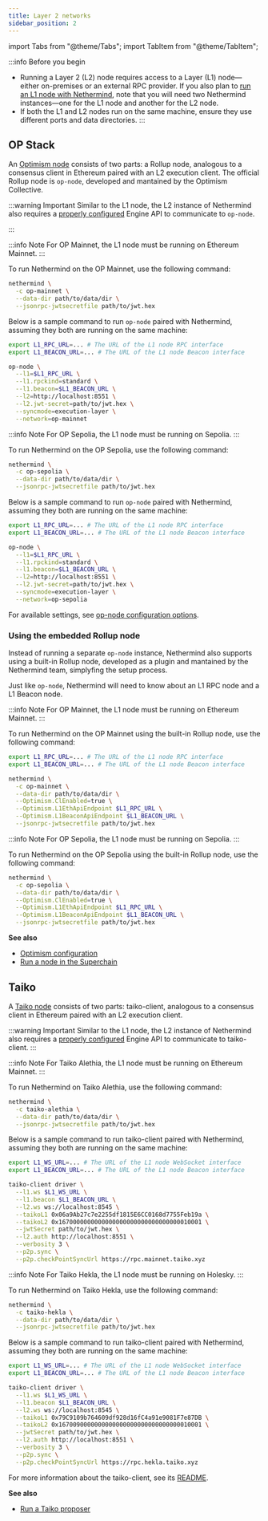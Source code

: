 ```yaml
---
title: Layer 2 networks
sidebar_position: 2
---
```


import Tabs from "@theme/Tabs";
import TabItem from "@theme/TabItem";

:::info Before you begin
- Running a Layer 2 (L2) node requires access to a Layer (L1) node—either on-premises or an external RPC provider. If you also plan to [run an L1 node with Nethermind](running-node.md#ethereum), note that you will need two Nethermind instances—one for the L1 node and another for the L2 node.
- If both the L1 and L2 nodes run on the same machine, ensure they use different ports and data directories.
:::

## OP Stack

An [Optimism node](https://docs.optimism.io/builders/node-operators/architecture) consists of two parts: a Rollup node, analogous to a consensus client in Ethereum paired with an L2 execution client. The official Rollup node is `op-node`, developed and mantained by the Optimism Collective.

:::warning Important
Similar to the L1 node, the L2 instance of Nethermind also requires a [properly configured](consensus-clients.md#configuring-json-rpc-interface) Engine API to communicate to `op-node`.

:::

<Tabs groupId="network">
<TabItem value="op-mainnet" label="OP Mainnet">

:::info Note
For OP Mainnet, the L1 node must be running on Ethereum Mainnet.
:::

To run Nethermind on the OP Mainnet, use the following command:

```bash
nethermind \
  -c op-mainnet \
  --data-dir path/to/data/dir \
  --jsonrpc-jwtsecretfile path/to/jwt.hex
```

Below is a sample command to run `op-node` paired with Nethermind, assuming they both are running on the same machine:

```bash
export L1_RPC_URL=... # The URL of the L1 node RPC interface
export L1_BEACON_URL=... # The URL of the L1 node Beacon interface

op-node \
  --l1=$L1_RPC_URL \
  --l1.rpckind=standard \
  --l1.beacon=$L1_BEACON_URL \
  --l2=http://localhost:8551 \
  --l2.jwt-secret=path/to/jwt.hex \
  --syncmode=execution-layer \
  --network=op-mainnet
```

</TabItem>
<TabItem value="op-sepolia" label="OP Sepolia">

:::info Note
For OP Sepolia, the L1 node must be running on Sepolia.
:::

To run Nethermind on the OP Sepolia, use the following command:

```bash
nethermind \
  -c op-sepolia \
  --data-dir path/to/data/dir \
  --jsonrpc-jwtsecretfile path/to/jwt.hex
```

Below is a sample command to run `op-node` paired with Nethermind, assuming they both are running on the same machine:

```bash
export L1_RPC_URL=... # The URL of the L1 node RPC interface
export L1_BEACON_URL=... # The URL of the L1 node Beacon interface

op-node \
  --l1=$L1_RPC_URL \
  --l1.rpckind=standard \
  --l1.beacon=$L1_BEACON_URL \
  --l2=http://localhost:8551 \
  --l2.jwt-secret=path/to/jwt.hex \
  --syncmode=execution-layer \
  --network=op-sepolia
```

</TabItem>
</Tabs>

For available settings, see [op-node configuration options](https://docs.optimism.io/builders/node-operators/configuration/consensus-config).

### Using the embedded Rollup node

Instead of running a separate `op-node` instance, Nethermind also supports using a built-in Rollup node, developed as a plugin and mantained by the Nethermind team, simplyfing the setup process.

Just like `op-node`, Nethermind will need to know about an L1 RPC node and a L1 Beacon node.

<Tabs groupId="network">
<TabItem value="op-mainnet" label="OP Mainnet">

:::info Note
For OP Mainnet, the L1 node must be running on Ethereum Mainnet.
:::

To run Nethermind on the OP Mainnet using the built-in Rollup node, use the following command:

```bash
export L1_RPC_URL=... # The URL of the L1 node RPC interface
export L1_BEACON_URL=... # The URL of the L1 node Beacon interface

nethermind \
  -c op-mainnet \
  --data-dir path/to/data/dir \
  --Optimism.ClEnabled=true \
  --Optimism.L1EthApiEndpoint $L1_RPC_URL \
  --Optimism.L1BeaconApiEndpoint $L1_BEACON_URL \
  --jsonrpc-jwtsecretfile path/to/jwt.hex
```

</TabItem>
<TabItem value="op-sepolia" label="OP Sepolia">

:::info Note
For OP Sepolia, the L1 node must be running on Sepolia.
:::

To run Nethermind on the OP Sepolia using the built-in Rollup node, use the following command:

```bash
nethermind \
  -c op-sepolia \
  --data-dir path/to/data/dir \
  --Optimism.ClEnabled=true \
  --Optimism.L1EthApiEndpoint $L1_RPC_URL \
  --Optimism.L1BeaconApiEndpoint $L1_BEACON_URL \
  --jsonrpc-jwtsecretfile path/to/jwt.hex
```

</TabItem>
</Tabs>

**See also**

- [Optimism configuration](/fundamentals/configuration.md#optimism)
- [Run a node in the Superchain](https://docs.optimism.io/builders/node-operators/rollup-node)

## Taiko

A [Taiko node](https://docs.taiko.xyz/taiko-alethia-protocol/taiko-alethia-nodes) consists of two parts: taiko-client, analogous to a consensus client in Ethereum paired with an L2 execution client.

:::warning Important
Similar to the L1 node, the L2 instance of Nethermind also requires a [properly configured](consensus-clients.md#configuring-json-rpc-interface) Engine API to communicate to taiko-client.
:::

<Tabs groupId="network">
<TabItem value="taiko-alethia" label="Taiko Alethia">

:::info Note
For Taiko Alethia, the L1 node must be running on Ethereum Mainnet.
:::

To run Nethermind on Taiko Alethia, use the following command:

```bash
nethermind \
  -c taiko-alethia \
  --data-dir path/to/data/dir \
  --jsonrpc-jwtsecretfile path/to/jwt.hex
```

Below is a sample command to run taiko-client paired with Nethermind, assuming they both are running on the same machine:

```bash
export L1_WS_URL=... # The URL of the L1 node WebSocket interface
export L1_BEACON_URL=... # The URL of the L1 node Beacon interface

taiko-client driver \
  --l1.ws $L1_WS_URL \
  --l1.beacon $L1_BEACON_URL \
  --l2.ws ws://localhost:8545 \
  --taikoL1 0x06a9Ab27c7e2255df1815E6CC0168d7755Feb19a \
  --taikoL2 0x1670000000000000000000000000000000010001 \
  --jwtSecret path/to/jwt.hex \
  --l2.auth http://localhost:8551 \
  --verbosity 3 \
  --p2p.sync \
  --p2p.checkPointSyncUrl https://rpc.mainnet.taiko.xyz
```

</TabItem>
<TabItem value="taiko-hekla" label="Taiko Hekla">

:::info Note
For Taiko Hekla, the L1 node must be running on Holesky.
:::

To run Nethermind on Taiko Hekla, use the following command:

```bash
nethermind \
  -c taiko-hekla \
  --data-dir path/to/data/dir \
  --jsonrpc-jwtsecretfile path/to/jwt.hex
```

Below is a sample command to run taiko-client paired with Nethermind, assuming they both are running on the same machine:

```bash
export L1_WS_URL=... # The URL of the L1 node WebSocket interface
export L1_BEACON_URL=... # The URL of the L1 node Beacon interface

taiko-client driver \
  --l1.ws $L1_WS_URL \
  --l1.beacon $L1_BEACON_URL \
  --l2.ws ws://localhost:8545 \
  --taikoL1 0x79C9109b764609df928d16fC4a91e9081F7e87DB \
  --taikoL2 0x1670090000000000000000000000000000010001 \
  --jwtSecret path/to/jwt.hex \
  --l2.auth http://localhost:8551 \
  --verbosity 3 \
  --p2p.sync \
  --p2p.checkPointSyncUrl https://rpc.hekla.taiko.xyz
```

</TabItem>
</Tabs>

For more information about the taiko-client, see its [README](https://github.com/taikoxyz/taiko-mono/tree/main/packages/taiko-client#readme).

**See also**

- [Run a Taiko proposer](https://docs.taiko.xyz/guides/node-operators/enable-a-proposer/)

